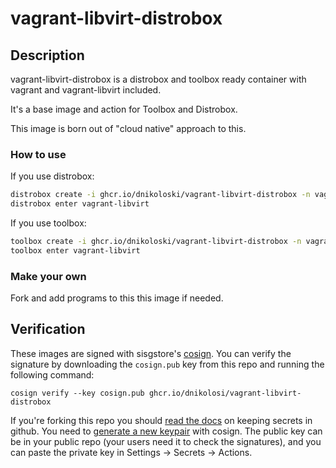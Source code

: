 # vagrant-libvirt-distrobox

## Description

vagrant-libvirt-distrobox is a distrobox and toolbox ready container with vagrant and vagrant-libvirt included.

It's a base image and action for Toolbox and Distrobox.

This image is born out of "cloud native" approach to this.

### How to use

If you use distrobox:
```sh
distrobox create -i ghcr.io/dnikoloski/vagrant-libvirt-distrobox -n vagrant-libvirt
distrobox enter vagrant-libvirt
```
If you use toolbox:
```sh
toolbox create -i ghcr.io/dnikoloski/vagrant-libvirt-distrobox -n vagrant-libvirt
toolbox enter vagrant-libvirt
```
### Make your own

Fork and add programs to this this image if needed.

## Verification

These images are signed with sisgstore's [cosign](https://docs.sigstore.dev/cosign/overview/). You can verify the signature by downloading the `cosign.pub` key from this repo and running the following command:

    cosign verify --key cosign.pub ghcr.io/dnikolosi/vagrant-libvirt-distrobox
    
If you're forking this repo you should [read the docs](https://docs.github.com/en/actions/security-guides/encrypted-secrets) on keeping secrets in github. You need to [generate a new keypair](https://docs.sigstore.dev/cosign/overview/) with cosign. The public key can be in your public repo (your users need it to check the signatures), and you can paste the private key in Settings -> Secrets -> Actions.